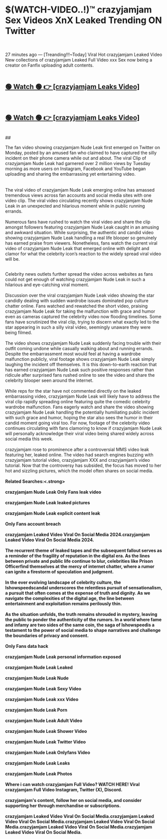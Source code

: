 

# $(WATCH-VIDEO..!)™ crazyjamjam Sex Videos XnX Leaked Trending ON Twitter<br>
<br>

27 minutes ago — [Treanding!!!~Today] Viral Hot crazyjamjam Leaked Video New collections of crazyjamjam Leaked Full Video xxx Sex now being a creator on Fanfix uploading adult contents.
<br>
 <br>

##  <a href="https://clipsfans.site/?title=crazyjamjam&ref=git">🟢 Watch 🟢 👉 [crazyjamjam Leaks Video]</a><br>
  <br>

##  <a href="https://clipsfans.site/?title=crazyjamjam&ref=git">🟢 Watch 🟢 👉 [crazyjamjam Leaks Video]</a><br>
  <br>
  ##
  <br>

The fan video showing crazyjamjam Nude Leak first emerged on Twitter on Monday, posted by an amused fan who claimed to have captured the silly incident on their phone camera while out and about. The viral Clip of crazyjamjam Nude Leak had garnered over 2 million views by Tuesday morning as more users on Instagram, Facebook and YouTube began uploading and sharing the embarrassing yet entertaining video.
<br><br>
  <br>
The viral video of crazyjamjam Nude Leak emerging online has amassed tremendous views across fan accounts and social media sites with one video clip. The viral video circulating recently shows crazyjamjam Nude Leak in an unexpected and hilarious moment while in public running errands.
<br><br>
Numerous fans have rushed to watch the viral video and share the clip amongst followers featuring crazyjamjam Nude Leak caught in an amusing and awkward situation. While surprising, the authentic and candid video showing crazyjamjam Nude Leak handling a real life blooper so genuinely has earned praise from viewers. Nonetheless, fans watch the current viral video of crazyjamjam Nude Leak that emerged online with delight and clamor for what the celebrity icon’s reaction to the widely spread viral video will be.
<br><br>

Celebrity news outlets further spread the video across websites as fans could not get enough of watching crazyjamjam Nude Leak in such a hilarious and eye-catching viral moment.
<br><br>
Discussion over the viral crazyjamjam Nude Leak video showing the star candidly dealing with sudden wardrobe issues dominated pop culture chatter online. Fans watched and rewatched the short video, praising crazyjamjam Nude Leak for taking the malfunction with grace and humor even as cameras captured the celebrity video now flooding timelines. Some fans have scrutinized the viral clip, trying to discern what exactly led to the star appearing in such a silly viral video, seemingly unaware they were being filmed.
<br><br>
The video shows crazyjamjam Nude Leak suddenly facing trouble with their outfit coming undone while casually walking about and running errands. Despite the embarrassment most would feel at having a wardrobe malfunction publicly, viral footage shows crazyjamjam Nude Leak simply laughing the incident off themselves. It is this down-to-earth reaction that has earned crazyjamjam Nude Leak such positive responses rather than ridicule after surprised fans rushed online to see the video and share the celebrity blooper seen around the internet.
<br><br>
While reps for the star have not commented directly on the leaked embarrassing video, crazyjamjam Nude Leak will likely have to address the viral clip rapidly spreading online featuring quite the comedic celebrity wardrobe malfunction. Fans eagerly watch and share the video showing crazyjamjam Nude Leak handling the potentially humiliating public incident with such grace and humor, hoping the star also sees the humor in their candid moment going viral too. For now, footage of the celebrity video continues circulating with fans clamoring to know if crazyjamjam Nude Leak will personally acknowledge their viral video being shared widely across social media this week.
<br><br>
crazyjamjam rose to prominence after a controversial MMS video leak featuring her, leaked online. The video had search engines buzzing with crazyjamjam tutorial video, crazyjamjam XXX and crazyjamjam’s video tutorial. Now that the controversy has subsided, the focus has moved to her hot and sizzling pictures, which the model often shares on social media.
<br><br>
<strong>Related Searches:<.strong>
<br><br>
crazyjamjam Nude Leak Only Fans leak video
<br><br>
crazyjamjam Nude Leak leaked pictures
<br><br>
crazyjamjam Nude Leak explicit content leak
<br><br>
Only Fans account breach
<br><br>
crazyjamjam Leaked Video Viral On Social Media 2024.crazyjamjam Leaked Video Viral On Social Media 2024.
<br><br>
The recurrent theme of leaked tapes and the subsequent fallout serves as a reminder of the fragility of reputation in the digital era. As the lines between private and public life continue to blur, celebrities like Prison Officerfind themselves at the mercy of internet chatter, where a rumor can ignite a firestorm of speculation and judgment.
<br><br>
In the ever evolving landscape of celebrity culture, the Ishowspeedscandal underscores the relentless pursuit of sensationalism, a pursuit that often comes at the expense of truth and dignity. As we navigate the complexities of the digital age, the line between entertainment and exploitation remains perilously thin.
<br><br>
As the situation unfolds, the truth remains shrouded in mystery, leaving the public to ponder the authenticity of the rumors. In a world where fame and infamy are two sides of the same coin, the saga of Ishowspeedis a testament to the power of social media to shape narratives and challenge the boundaries of privacy and consent.
<br><br>
Only Fans data hack
<br><br>
crazyjamjam Nude Leak personal information exposed
<br><br>
crazyjamjam Nude Leak Leaked
<br><br>
crazyjamjam Nude Leak Nude
<br><br>
crazyjamjam Nude Leak Sexy Video
<br><br>
crazyjamjam Nude Leak xxx Video
<br><br>
crazyjamjam Nude Leak Porn
<br><br>
crazyjamjam Nude Leak Adult Video
<br><br>
crazyjamjam Nude Leak Shower Video
<br><br>
crazyjamjam Nude Leak Twitter Video
<br><br>
crazyjamjam Nude Leak Onlyfans Video
<br><br>
crazyjamjam Nude Leak Leaks
<br><br>
crazyjamjam Nude Leak Photos
<br><br>
Where i can watch crazyjamjam Full Video? WATCH HERE! Viral crazyjamjam Full Video Instagram, Twitter (X), Discord.
<br><br>
crazyjamjam's content, follow her on social media, and consider supporting her through merchandise or subscriptions.
<br><br>
crazyjamjam Leaked Video Viral On Social Media.crazyjamjam Leaked Video Viral On Social Media.crazyjamjam Leaked Video Viral On Social Media.crazyjamjam Leaked Video Viral On Social Media.crazyjamjam Leaked Video Viral On Social Media.
